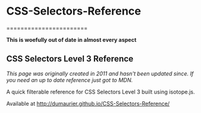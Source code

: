 # CSS-Selectors-Reference
=======================

**This is woefully out of date in almost every aspect**

## CSS Selectors Level 3 Reference

*This page was originally created in 2011 and hasn't been updated since. If you need an up to date reference just got to MDN.*

A quick filterable reference for CSS Selectors Level 3 built using isotope.js.

Available at http://dumaurier.github.io/CSS-Selectors-Reference/
